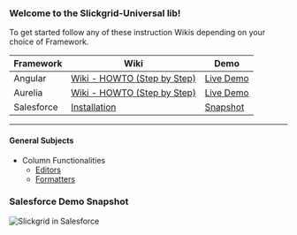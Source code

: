 ### Welcome to the Slickgrid-Universal lib!

To get started follow any of these instruction Wikis depending on your choice of Framework.

| Framework | Wiki | Demo |
| --------- | ---- | ---- |
| Angular | [Wiki - HOWTO (Step by Step)](https://github.com/ghiscoding/angular-slickgrid/wiki/HOWTO---Step-by-Step) | [Live Demo](https://ghiscoding.github.io/Angular-Slickgrid/)
| Aurelia | [Wiki - HOWTO (Step by Step)](https://github.com/ghiscoding/aurelia-slickgrid/wiki/HOWTO--Step-by-Step) | [Live Demo](https://ghiscoding.github.io/aurelia-slickgrid/)
| Salesforce | [Installation](/ghiscoding/slickgrid-universal/wiki/Installation---Salesforce-(LWC)) | [Snapshot]()
----

#### General Subjects

* Column Functionalities
    * [Editors](/ghiscoding/slickgrid-universal/wiki/Editors)
    * [Formatters](/ghiscoding/slickgrid-universal/wiki/Formatters)

### Salesforce Demo Snapshot
![Slickgrid in Salesforce](https://i.imgur.com/lA5M9Kz.png)